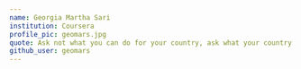```yaml
---
name: Georgia Martha Sari
institution: Coursera
profile_pic: geomars.jpg
quote: Ask not what you can do for your country, ask what your country has provided basic rights for you
github_user: geomars
---
```

